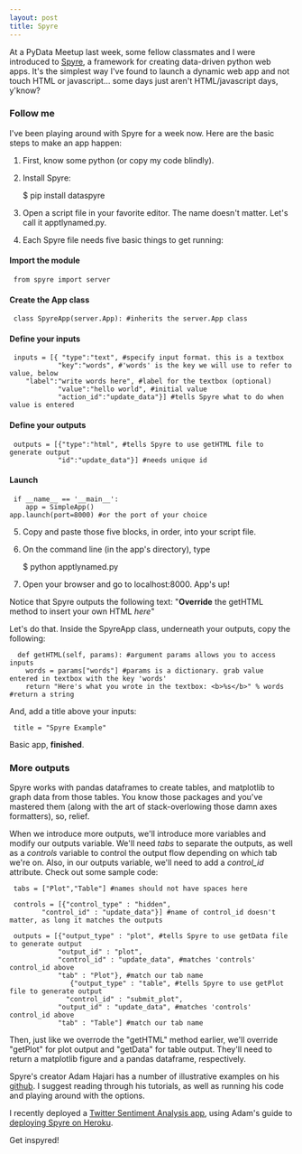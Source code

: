 ```yaml
---
layout: post
title: Spyre
---
```


At a PyData Meetup last week, some fellow classmates and I were introduced to <a href="https://github.com/adamhajari/spyre" target="_blank">Spyre</a>, a framework for creating data-driven python web apps. It's the simplest way I've found to launch a dynamic web app and not touch HTML or javascript... some days just aren't HTML/javascript days, y'know?

### Follow me

I've been playing around with Spyre for a week now. Here are the basic steps to make an app happen:

1. First, know some python (or copy my code blindly).
2. Install Spyre:

   $ pip install dataspyre
   
3. Open a script file in your favorite editor. The name doesn't matter. Let's call it apptlynamed.py.
4. Each Spyre file needs five basic things to get running:

#### Import the module

     from spyre import server

#### Create the App class

     class SpyreApp(server.App): #inherits the server.App class

#### Define your inputs

     inputs = [{ "type":"text", #specify input format. this is a textbox
                "key":"words", #'words' is the key we will use to refer to value, below
		"label":"write words here", #label for the textbox (optional)
                "value":"hello world", #initial value
                "action_id":"update_data"}] #tells Spyre what to do when value is entered

#### Define your outputs

     outputs = [{"type":"html", #tells Spyre to use getHTML file to generate output
                "id":"update_data"}] #needs unique id

#### Launch

     if __name__ == '__main__':
     	app = SimpleApp()
	app.launch(port=8000) #or the port of your choice

5. Copy and paste those five blocks, in order, into your script file.
6. On the command line (in the app's directory), type

   $ python apptlynamed.py
   
7. Open your browser and go to localhost:8000. App's up!

Notice that Spyre outputs the following text: "<b>Override</b> the getHTML method to insert your own HTML <i>here</i>"

Let's do that. Inside the SpyreApp class, underneath your outputs, copy the following:

      def getHTML(self, params): #argument params allows you to access inputs
        words = params["words"] #params is a dictionary. grab value entered in textbox with the key 'words'
        return "Here's what you wrote in the textbox: <b>%s</b>" % words #return a string

And, add a title above your inputs:

     title = "Spyre Example"

Basic app, <b>finished</b>.

### More outputs

Spyre works with pandas dataframes to create tables, and matplotlib to graph data from those tables. You know those packages and you've mastered them (along with the art of stack-overlowing those damn axes formatters), so, relief.

When we introduce more outputs, we'll introduce more variables and modify our outputs variable. We'll need <i>tabs</i> to separate the outputs, as well as a <i>controls</i> variable to control the output flow depending on which tab we're on. Also, in our outputs variable, we'll need to add a <i>control_id</i> attribute. Check out some sample code: 

     tabs = ["Plot","Table"] #names should not have spaces here

     controls = [{"control_type" : "hidden", 
			"control_id" : "update_data"}] #name of control_id doesn't matter, as long it matches the outputs

     outputs = [{"output_type" : "plot", #tells Spyre to use getData file to generate output
				"output_id" : "plot",
				"control_id" : "update_data", #matches 'controls' control_id above
				"tab" : "Plot"}, #match our tab name
                   {"output_type" : "table", #tells Spyre to use getPlot file to generate output 
				  "control_id" : "submit_plot",
				"output_id" : "update_data", #matches 'controls' control_id above
				"tab" : "Table"] #match our tab name
     

Then, just like we overrode the "getHTML" method earlier, we'll override "getPlot" for plot output and "getData" for table output. They'll need to return a matplotlib figure and a pandas dataframe, respectively.

Spyre's creator Adam Hajari has a number of illustrative examples on his <a href="https://github.com/adamhajari/spyre" target="_blank">github</a>. I suggest reading through his tutorials, as well as running his code and playing around with the options.

I recently deployed a <a href="http://twittyre.heroku.com" target="_blank">Twitter Sentiment Analysis app</a>, using Adam's guide to <a href="http://adamhajari.github.io/2015/04/21/deploying-a-spyre-app-on-heroku.html" target="_blank">deploying Spyre on Heroku</a>.

Get inspyred!